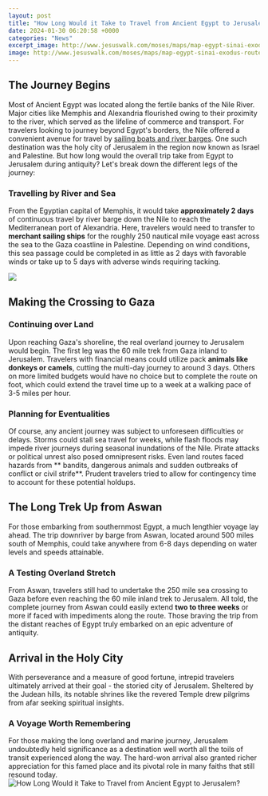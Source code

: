 ```yaml
---
layout: post
title: "How Long Would it Take to Travel from Ancient Egypt to Jerusalem?"
date: 2024-01-30 06:20:58 +0000
categories: "News"
excerpt_image: http://www.jesuswalk.com/moses/maps/map-egypt-sinai-exodus-route-topo-3000x2363x300.jpg
image: http://www.jesuswalk.com/moses/maps/map-egypt-sinai-exodus-route-topo-3000x2363x300.jpg
---
```


## The Journey Begins
Most of Ancient Egypt was located along the fertile banks of the Nile River. Major cities like Memphis and Alexandria flourished owing to their proximity to the river, which served as the lifeline of commerce and transport. For travelers looking to journey beyond Egypt's borders, the Nile offered a convenient avenue for travel by [ sailing boats and river barges](https://yt.io.vn/collection/ahart).
One such destination was the holy city of Jerusalem in the region now known as Israel and Palestine. But how long would the overall trip take from Egypt to Jerusalem during antiquity? Let's break down the different legs of the journey:
### Travelling by River and Sea
From the Egyptian capital of Memphis, it would take **approximately 2 days** of continuous travel by river barge down the Nile to reach the Mediterranean port of Alexandria. Here, travelers would need to transfer to **merchant sailing ships** for the roughly 250 nautical mile voyage east across the sea to the Gaza coastline in Palestine. Depending on wind conditions, this sea passage could be completed in as little as 2 days with favorable winds or take up to 5 days with adverse winds requiring tacking.

![](https://bible-history.com/images/common/Map-Route-Exodus-Israelites-Egypt.jpg)
## Making the Crossing to Gaza
### Continuing over Land 
Upon reaching Gaza's shoreline, the real overland journey to Jerusalem would begin. The first leg was the 60 mile trek from Gaza inland to Jerusalem. Travelers with financial means could utilize pack **animals like donkeys or camels**, cutting the multi-day journey to around 3 days. Others on more limited budgets would have no choice but to complete the route on foot, which could extend the travel time up to a week at a walking pace of 3-5 miles per hour.
### Planning for Eventualities  
Of course, any ancient journey was subject to unforeseen difficulties or delays. Storms could stall sea travel for weeks, while flash floods may impede river journeys during seasonal inundations of the Nile. Pirate attacks or political unrest also posed omnipresent risks. Even land routes faced hazards from ** bandits, dangerous animals and sudden outbreaks of conflict or civil strife**. Prudent travelers tried to allow for contingency time to account for these potential holdups.
## The Long Trek Up from Aswan 
For those embarking from southernmost Egypt, a much lengthier voyage lay ahead. The trip downriver by barge from Aswan, located around 500 miles south of Memphis, could take anywhere from 6-8 days depending on water levels and speeds attainable. 
### A Testing Overland Stretch
From Aswan, travelers still had to undertake the 250 mile sea crossing to Gaza before even reaching the 60 mile inland trek to Jerusalem. All told, the complete journey from Aswan could easily extend **two to three weeks** or more if faced with impediments along the route. Those braving the trip from the distant reaches of Egypt truly embarked on an epic adventure of antiquity.
## Arrival in the Holy City
With perseverance and a measure of good fortune, intrepid travelers ultimately arrived at their goal - the storied city of Jerusalem. Sheltered by the Judean hills, its notable shrines like the revered Temple drew pilgrims from afar seeking spiritual insights. 
### A Voyage Worth Remembering
For those making the long overland and marine journey, Jerusalem undoubtedly held significance as a destination well worth all the toils of transit experienced along the way. The hard-won arrival also granted richer appreciation for this famed place and its pivotal role in many faiths that still resound today.
![How Long Would it Take to Travel from Ancient Egypt to Jerusalem?](http://www.jesuswalk.com/moses/maps/map-egypt-sinai-exodus-route-topo-3000x2363x300.jpg)